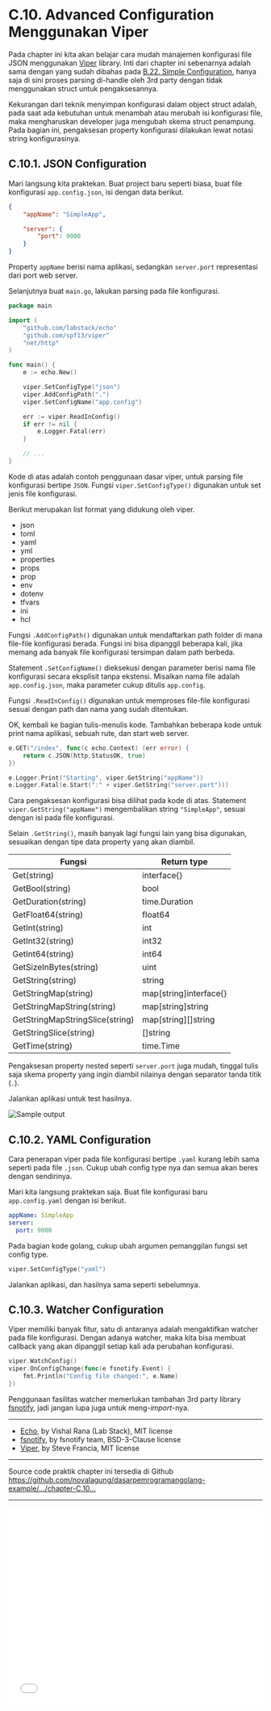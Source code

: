 # C.10. Advanced Configuration Menggunakan Viper

Pada chapter ini kita akan belajar cara mudah manajemen konfigurasi file JSON menggunakan [Viper](http://github.com/spf13/viper) library. Inti dari chapter ini sebenarnya adalah sama dengan yang sudah dibahas pada [B.22. Simple Configuration](/B-simple-configuration.html), hanya saja di sini proses parsing di-handle oleh 3rd party dengan tidak menggunakan struct untuk pengaksesannya.

Kekurangan dari teknik menyimpan konfigurasi dalam object struct adalah, pada saat ada kebutuhan untuk menambah atau merubah isi konfigurasi file, maka mengharuskan developer juga mengubah skema struct penampung. Pada bagian ini, pengaksesan property konfigurasi dilakukan lewat notasi string konfigurasinya.

## C.10.1. JSON Configuration

Mari langsung kita praktekan. Buat project baru seperti biasa, buat file konfigurasi `app.config.json`, isi dengan data berikut.

```json
{
    "appName": "SimpleApp",

    "server": {
        "port": 9000
    }
}
```

Property `appName` berisi nama aplikasi, sedangkan `server.port` representasi dari port web server.

Selanjutnya buat `main.go`, lakukan parsing pada file konfigurasi.

```go
package main

import (
    "github.com/labstack/echo"
    "github.com/spf13/viper"
    "net/http"
)

func main() {
    e := echo.New()

    viper.SetConfigType("json")
    viper.AddConfigPath(".")
    viper.SetConfigName("app.config")

    err := viper.ReadInConfig()
    if err != nil {
        e.Logger.Fatal(err)
    }

    // ...
}
```

Kode di atas adalah contoh penggunaan dasar viper, untuk parsing file konfigurasi bertipe `JSON`. Fungsi `viper.SetConfigType()` digunakan untuk set jenis file konfigurasi.

Berikut merupakan list format yang didukung oleh viper.

 - json
 - toml
 - yaml
 - yml
 - properties
 - props
 - prop
 - env
 - dotenv
 - tfvars
 - ini
 - hcl

Fungsi `.AddConfigPath()` digunakan untuk mendaftarkan path folder di mana file-file konfigurasi berada. Fungsi ini bisa dipanggil beberapa kali, jika memang ada banyak file konfigurasi tersimpan dalam path berbeda.

Statement `.SetConfigName()` dieksekusi dengan parameter berisi nama file konfigurasi secara eksplisit tanpa ekstensi. Misalkan nama file adalah `app.config.json`, maka parameter cukup ditulis `app.config`.

Fungsi `.ReadInConfig()` digunakan untuk memproses file-file konfigurasi sesuai dengan path dan nama yang sudah ditentukan.

OK, kembali ke bagian tulis-menulis kode. Tambahkan beberapa kode untuk print nama aplikasi, sebuah rute, dan start web server.

```go
e.GET("/index", func(c echo.Context) (err error) {
    return c.JSON(http.StatusOK, true)
})

e.Logger.Print("Starting", viper.GetString("appName"))
e.Logger.Fatal(e.Start(":" + viper.GetString("server.port")))
```

Cara pengaksesan konfigurasi bisa dilihat pada kode di atas. Statement `viper.GetString("appName")` mengembalikan string `"SimpleApp"`, sesuai dengan isi pada file konfigurasi.

Selain `.GetString()`, masih banyak lagi fungsi lain yang bisa digunakan, sesuaikan dengan tipe data property yang akan diambil.

| Fungsi                          | Return type             |
| ------------------------------- | ----------------------- |
| Get(string)                     | interface{}             |
| GetBool(string)                 | bool                    |
| GetDuration(string)             | time.Duration           |
| GetFloat64(string)              | float64                 |
| GetInt(string)                  | int                     |
| GetInt32(string)                | int32                   |
| GetInt64(string)                | int64                   |
| GetSizeInBytes(string)          | uint                    |
| GetString(string)               | string                  |
| GetStringMap(string)            | map[string]interface{}  |
| GetStringMapString(string)      | map[string]string       |
| GetStringMapStringSlice(string) | map\[string\]\[\]string |
| GetStringSlice(string)          | []string                |
| GetTime(string)                 | time.Time               |

Pengaksesan property nested seperti `server.port` juga mudah, tinggal tulis saja skema property yang ingin diambil nilainya dengan separator tanda titik (`.`).

Jalankan aplikasi untuk test hasilnya.

![Sample output](images/C_advanced_configuration_viper_1_app.png)

## C.10.2. YAML Configuration

Cara penerapan viper pada file konfigurasi bertipe `.yaml` kurang lebih sama seperti pada file `.json`. Cukup ubah config type nya dan semua akan beres dengan sendirinya.

Mari kita langsung praktekan saja. Buat file konfigurasi baru `app.config.yaml` dengan isi berikut.

```yaml
appName: SimpleApp
server:
  port: 9000
```

Pada bagian kode golang, cukup ubah argumen pemanggilan fungsi set config type.

```go
viper.SetConfigType("yaml")
```

Jalankan aplikasi, dan hasilnya sama seperti sebelumnya.

## C.10.3. Watcher Configuration

Viper memiliki banyak fitur, satu di antaranya adalah mengaktifkan watcher pada file konfigurasi. Dengan adanya watcher, maka kita bisa membuat callback yang akan dipanggil setiap kali ada perubahan konfigurasi.

```go
viper.WatchConfig()
viper.OnConfigChange(func(e fsnotify.Event) {
    fmt.Println("Config file changed:", e.Name)
})
```

Penggunaan fasilitas watcher memerlukan tambahan 3rd party library [fsnotify](https://github.com/fsnotify/fsnotify), jadi jangan lupa juga untuk meng-*import*-nya.

---

 - [Echo](https://github.com/labstack/echo), by Vishal Rana (Lab Stack), MIT license
 - [fsnotify](https://github.com/fsnotify/fsnotify), by fsnotify team, BSD-3-Clause license
 - [Viper](https://github.com/spf13/viper), by Steve Francia, MIT license

---

<div class="source-code-link">
    <div class="source-code-link-message">Source code praktik chapter ini tersedia di Github</div>
    <a href="https://github.com/novalagung/dasarpemrogramangolang-example/tree/master/chapter-C.10-advanced-configuration-viper">https://github.com/novalagung/dasarpemrogramangolang-example/.../chapter-C.10...</a>
</div>

---

<iframe src="partial/ebooks.html" width="100%" height="390px" frameborder="0" scrolling="no"></iframe>
